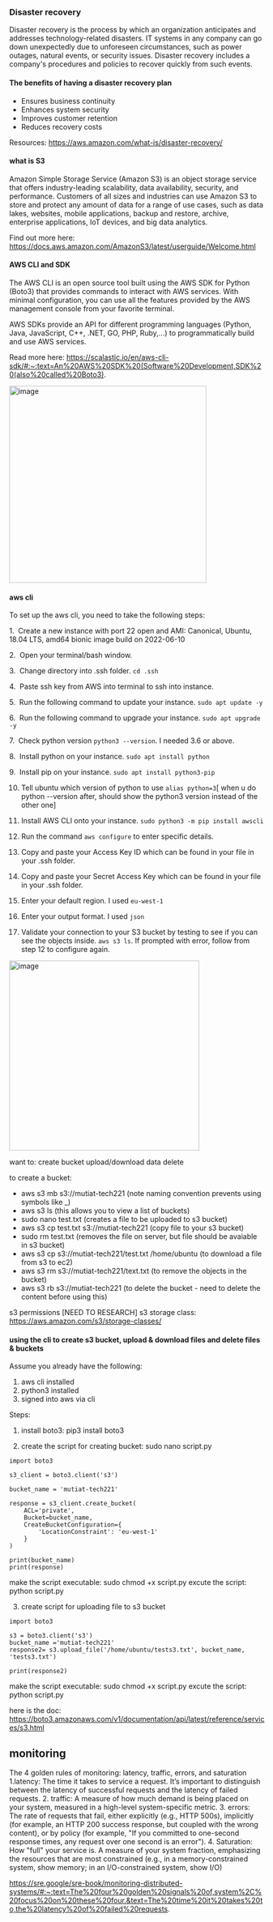 ### Disaster recovery

Disaster recovery is the process by which an organization anticipates and addresses technology-related disasters. IT systems in any company can go down unexpectedly due to unforeseen circumstances, such as power outages, natural events, or security issues. Disaster recovery includes a company's procedures and policies to recover quickly from such events.

#### The benefits of having a disaster recovery plan

- Ensures business continuity
- Enhances system security
- Improves customer retention
- Reduces recovery costs

Resources: https://aws.amazon.com/what-is/disaster-recovery/

#### what is S3

Amazon Simple Storage Service (Amazon S3) is an object storage service that offers industry-leading scalability, data availability, security, and performance. Customers of all sizes and industries can use Amazon S3 to store and protect any amount of data for a range of use cases, such as data lakes, websites, mobile applications, backup and restore, archive, enterprise applications, IoT devices, and big data analytics.

Find out more here: https://docs.aws.amazon.com/AmazonS3/latest/userguide/Welcome.html 

#### AWS CLI and SDK

The AWS CLI is an open source tool built using the AWS SDK for Python (Boto3) that provides commands to interact with AWS services. With minimal configuration, you can use all the features provided by the AWS management console from your favorite terminal.

AWS SDKs provide an API for different programming languages (Python, Java, JavaScript, C++, .NET, GO, PHP, Ruby,…) to programmatically build and use AWS services.

Read more here: https://scalastic.io/en/aws-cli-sdk/#:~:text=An%20AWS%20SDK%20(Software%20Development,SDK%20(also%20called%20Boto3).

<img width="389" alt="image" src="https://user-images.githubusercontent.com/118978642/234826564-9e2341c7-b538-4b33-b3c3-10af98bec1ed.png">

#### aws cli

To set up the aws cli, you need to take the following steps:

1.  Create a new instance with port 22 open and AMI: Canonical, Ubuntu, 18.04 LTS, amd64 bionic image build on 2022-06-10

2.  Open your terminal/bash window.

3.  Change directory into .ssh folder. `cd .ssh`

4.  Paste ssh key from AWS into terminal to ssh into instance.

5.  Run the following command to update your instance. `sudo apt update -y`

6.  Run the following command to upgrade your instance. `sudo apt upgrade -y`

7.  Check python version `python3 --version`. I needed 3.6 or above.

8.  Install python on your instance. `sudo apt install python`

9.  Install pip on your instance. `sudo apt install python3-pip`

10. Tell ubuntu which version of python to use `alias python=3`[ when u do python --version after, should show the python3 version instead of the other one]

11. Install AWS CLI onto your instance. `sudo python3 -m pip install awscli`

12. Run the command `aws configure` to enter specific details.

13. Copy and paste your Access Key ID which can be found in your file in your .ssh folder.

14. Copy and paste your Secret Access Key which can be found in your file in your .ssh folder.

15. Enter your default region. I used `eu-west-1`

16. Enter your output format. I used `json`

17. Validate your connection to your S3 bucket by testing to see if you can see the objects inside. `aws s3 ls`. If prompted with error, follow from step 12 to configure again.

<img width="375" alt="image" src="https://user-images.githubusercontent.com/118978642/234863704-26e8c517-2f65-42e1-af01-73cd7db7c4cc.png">

want to:
create bucket
upload/download data
delete

to create a bucket: 
- aws s3 mb s3://mutiat-tech221 (note naming convention prevents using symbols like _)
- aws s3 ls (this allows you to view a list of buckets)
- sudo nano test.txt (creates a file to be uploaded to s3 bucket)
- aws s3 cp test.txt s3://mutiat-tech221 (copy file to your s3 bucket)
- sudo rm test.txt (removes the file on server, but file should be avaiable in s3 bucket)
- aws s3 cp s3://mutiat-tech221/test.txt /home/ubuntu (to download a file from s3 to ec2)
- aws s3 rm s3://mutiat-tech221/text.txt (to remove the objects in the bucket)
- aws s3 rb s3://mutiat-tech221 (to delete the bucket - need to delete the content before using this)

s3 permissions [NEED TO RESEARCH]
s3 storage class: https://aws.amazon.com/s3/storage-classes/

#### using the cli to create s3 bucket, upload & download files and delete files & buckets

Assume you already have the following:
1. aws cli installed
2. python3 installed
3. signed into aws via cli

Steps:
1. install boto3: pip3 install boto3

2. create the script for creating bucket: sudo nano script.py
```
import boto3

s3_client = boto3.client('s3')

bucket_name = 'mutiat-tech221'

response = s3_client.create_bucket(
    ACL='private',
    Bucket=bucket_name,
    CreateBucketConfiguration={
        'LocationConstraint': 'eu-west-1'
    }
)

print(bucket_name)
print(response)
```

make the script executable: sudo chmod +x script.py
excute the script: python script.py

3. create script for uploading file to s3 bucket
```
import boto3

s3 = boto3.client('s3')
bucket_name ='mutiat-tech221'
response2= s3.upload_file('/home/ubuntu/tests3.txt', bucket_name, 'tests3.txt')

print(response2)
```
make the script executable: sudo chmod +x script.py
excute the script: python script.py

here is the doc: https://boto3.amazonaws.com/v1/documentation/api/latest/reference/services/s3.html


## monitoring

The 4 golden rules of monitoring: latency, traffic, errors, and saturation
1.latency: The time it takes to service a request. It’s important to distinguish between the latency of successful requests and the latency of failed requests.
2. traffic: A measure of how much demand is being placed on your system, measured in a high-level system-specific metric. 
3. errors: The rate of requests that fail, either explicitly (e.g., HTTP 500s), implicitly (for example, an HTTP 200 success response, but coupled with the wrong content), or by policy (for example, "If you committed to one-second response times, any request over one second is an error"). 
4. Saturation: How "full" your service is. A measure of your system fraction, emphasizing the resources that are most constrained (e.g., in a memory-constrained system, show memory; in an I/O-constrained system, show I/O)

https://sre.google/sre-book/monitoring-distributed-systems/#:~:text=The%20four%20golden%20signals%20of,system%2C%20focus%20on%20these%20four.&text=The%20time%20it%20takes%20to,the%20latency%20of%20failed%20requests.
